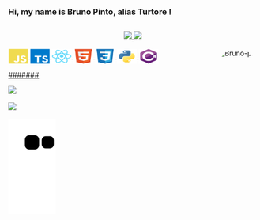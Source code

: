 ### Hi, my name is Bruno Pinto, alias Turtore !
## 
<div align="center">
  <a href="https://github.com/turtore">
  <img height="180em" src="https://github-readme-stats.vercel.app/api?username=turtore&show_icons=true&theme=dark&include_all_commits=true&count_private=true"/>
  <img height="180em" src="https://github-readme-stats.vercel.app/api/top-langs/?username=turtore&layout=compact&langs_count=7&theme=dark"/>
</div>

  <div style="display: inline_block"><br>
  <img align="center" alt="Bruno-Js" height="30" width="40" src="https://raw.githubusercontent.com/devicons/devicon/master/icons/javascript/javascript-plain.svg">
  <img align="center" alt="Bruno-Ts" height="30" width="40" src="https://raw.githubusercontent.com/devicons/devicon/master/icons/typescript/typescript-plain.svg">
  <img align="center" alt="Bruno-React" height="30" width="40" src="https://raw.githubusercontent.com/devicons/devicon/master/icons/react/react-original.svg">
  <img align="center" alt="Bruno-HTML" height="30" width="40" src="https://raw.githubusercontent.com/devicons/devicon/master/icons/html5/html5-original.svg">
  <img align="center" alt="Bruno-CSS" height="30" width="40" src="https://raw.githubusercontent.com/devicons/devicon/master/icons/css3/css3-original.svg">
  <img align="center" alt="Bruno-Python" height="30" width="40" src="https://raw.githubusercontent.com/devicons/devicon/master/icons/python/python-original.svg">
  <img align="center" alt="Bruno-Csharp" height="30" width="40" src="https://raw.githubusercontent.com/devicons/devicon/master/icons/csharp/csharp-original.svg">
  <img align="right" alt="Bruno-pic" height="150" style="border-radius:50px;" src="https://64.media.tumblr.com/03576acce5f7141c6ae0db32a0282c8f/tumblr_pghnkkxRVP1u696kho2_r1_500.gifv?width=676&height=676">
</div>
  
  #######
 
<div> 
  <!-- 
redes sociais e contato
-->
  <a href = "mailto:brunosap@gmail.com"><img src="https://img.shields.io/badge/-Gmail-%23333?style=for-the-badge&logo=gmail&logoColor=red" target="_blank"></a>

  <a href="https://www.linkedin.com/in/turtore/" target="_blank"><img src="https://img.shields.io/badge/-LinkedIn-%230077B5?style=for-the-badge&logo=linkedin&logoColor=blue" target="_blank"></a> 
 
  ![Snake animation](https://github.com/rafaballerini/rafaballerini/blob/output/github-contribution-grid-snake.svg)
 
</div>
<!--
**turtore/turtore** is a ✨ _special_ ✨ repository because its `README.md` (this file) appears on your GitHub profile.

Here are some ideas to get you started:

- 🔭 I’m currently working on ...
- 🌱 I’m currently learning ...
- 👯 I’m looking to collaborate on ...
- 🤔 I’m looking for help with ...
- 💬 Ask me about ...
- 📫 How to reach me: ...
- 😄 Pronouns: ...
- ⚡ Fun fact: ...
-->
